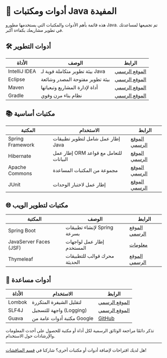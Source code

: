 # 🧰 أدوات ومكتبات Java المفيدة

هذه قائمة بأهم الأدوات والمكتبات التي يستخدمها مطورو Java. تم تجميعها لمساعدتك في تطوير مشاريعك بكفاءة أكبر.

## 🛠️ أدوات التطوير

| الأداة | الوصف | الرابط |
|--------|-------|--------|
| IntelliJ IDEA | بيئة تطوير متكاملة قوية لـ Java | [الموقع الرسمي](https://www.jetbrains.com/idea/) |
| Eclipse | بيئة تطوير مفتوحة المصدر وشائعة | [الموقع الرسمي](https://www.eclipse.org/) |
| Maven | أداة لإدارة المشاريع وتبعياتها | [الموقع الرسمي](https://maven.apache.org/) |
| Gradle | نظام بناء مرن وقوي | [الموقع الرسمي](https://gradle.org/) |

## 📚 مكتبات أساسية

| المكتبة | الاستخدام | الرابط |
|---------|-----------|--------|
| Spring Framework | إطار عمل شامل لتطوير تطبيقات Java | [الموقع الرسمي](https://spring.io/) |
| Hibernate | إطار عمل ORM للتعامل مع قواعد البيانات | [الموقع الرسمي](https://hibernate.org/) |
| Apache Commons | مجموعة من المكتبات المساعدة | [الموقع الرسمي](https://commons.apache.org/) |
| JUnit | إطار عمل لاختبار الوحدات | [الموقع الرسمي](https://junit.org/) |

## 🌐 مكتبات لتطوير الويب

| المكتبة | الوصف | الرابط |
|---------|-------|--------|
| Spring Boot | لإنشاء تطبيقات Spring بسرعة | [الموقع الرسمي](https://spring.io/projects/spring-boot) |
| JavaServer Faces (JSF) | إطار عمل لواجهات المستخدم | [معلومات](https://www.oracle.com/java/technologies/javaserverfaces.html) |
| Thymeleaf | محرك قوالب للتطبيقات الحديثة | [الموقع الرسمي](https://www.thymeleaf.org/) |

## 🔧 أدوات مساعدة

| الأداة | الاستخدام | الرابط |
|--------|-----------|--------|
| Lombok | لتقليل الشيفرة المتكررة | [الموقع الرسمي](https://projectlombok.org/) |
| SLF4J | واجهة للتسجيل (Logging) | [الموقع الرسمي](http://www.slf4j.org/) |
| Guava | مكتبة أدوات عامة من Google | [GitHub](https://github.com/google/guava) |

تذكر دائمًا مراجعة الوثائق الرسمية لكل أداة أو مكتبة للحصول على أحدث المعلومات والإرشادات حول الاستخدام.

---

هل لديك اقتراحات لإضافة أدوات أو مكتبات أخرى؟ شاركنا في [قسم المناقشات](https://github.com/u4java/community/discussions)!
